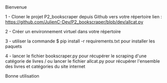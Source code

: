 Bienvenue 

1 - Cloner le projet P2_bookscraper depuis Github vers votre répertoire 
lien :  https://github.com/JulienC-Dev/P2_bookscraper/blob/dev/allcat.py

2 - Créer un environnement virtuel dans votre répertoire

3 - utiliser la commande $ pip install -r requirements.txt pour installer les paquets

4 - lancer le fichier bookscraper.py pour récupérer le scraping d'une catégorie de livres / ou lancer le fichier allcat.py pour récupérer l'ensemble des livres et catégories du site internet

Bonne utilisation 